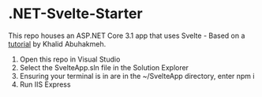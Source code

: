 # .NET-Svelte-Starter
This repo houses an ASP.NET Core 3.1 app that uses Svelte - Based on a [tutorial](https://khalidabuhakmeh.com/add-svelte-to-aspnet-core-projects#:~:text=Svelte%20is%20an%20exciting%20option%20for%20ASP.NET%20Core,current%20technology%20stack%20to%20adopt%20an%20all-or-nothing%20approach.?msclkid=4a66d008a8c611eca77808183b4e1668) by Khalid Abuhakmeh.

1) Open this repo in Visual Studio
2) Select the SvelteApp.sln file in the Solution Explorer
3) Ensuring your terminal is in are in the ~/SvelteApp directory, enter npm i
4) Run IIS Express
